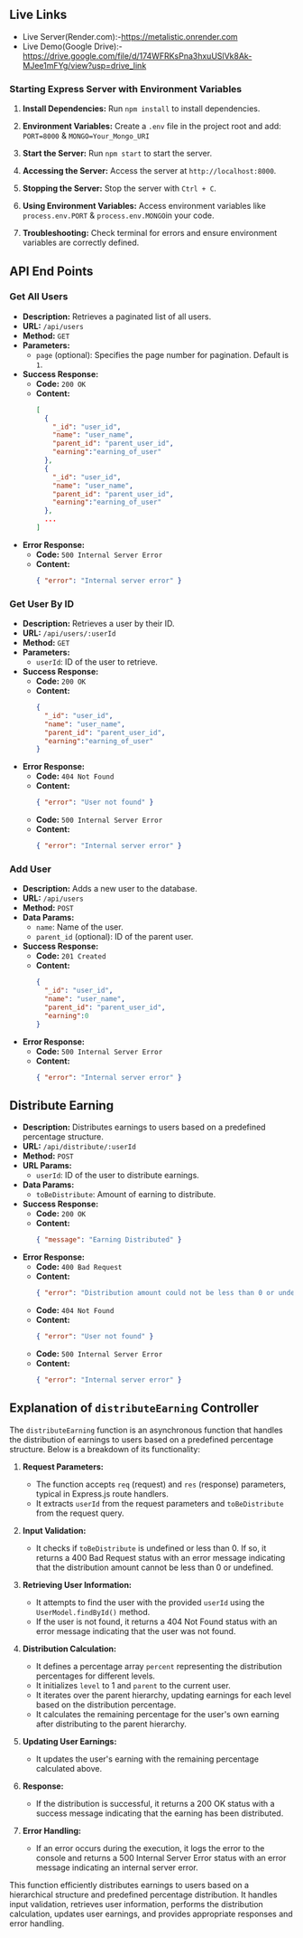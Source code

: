 ## Live Links

  - Live Server(Render.com):-https://metalistic.onrender.com
  - Live Demo(Google Drive):-https://drive.google.com/file/d/174WFRKsPna3hxuUSlVk8Ak-MJee1mFYg/view?usp=drive_link



### Starting Express Server with Environment Variables

1. **Install Dependencies:**
   Run `npm install` to install dependencies.

2. **Environment Variables:**
   Create a `.env` file in the project root and add: 
   `PORT=8000` & `MONGO=Your_Mongo_URI`

3. **Start the Server:**
Run `npm start` to start the server.

4. **Accessing the Server:**
Access the server at `http://localhost:8000`.

5. **Stopping the Server:**
Stop the server with `Ctrl + C`.

6. **Using Environment Variables:**
Access environment variables like `process.env.PORT` & `process.env.MONGO`in your code.

7. **Troubleshooting:**
Check terminal for errors and ensure environment variables are correctly defined.

## API End Points

### Get All Users

- **Description:** Retrieves a paginated list of all users.
- **URL:** `/api/users`
- **Method:** `GET`
- **Parameters:**
  - `page` (optional): Specifies the page number for pagination. Default is `1`.
- **Success Response:**
  - **Code:** `200 OK`
  - **Content:** 
    ```json
    [
      {
        "_id": "user_id",
        "name": "user_name",
        "parent_id": "parent_user_id",
        "earning":"earning_of_user"
      },
      {
        "_id": "user_id",
        "name": "user_name",
        "parent_id": "parent_user_id",
        "earning":"earning_of_user"
      },
      ...
    ]
    ```
- **Error Response:**
  - **Code:** `500 Internal Server Error`
  - **Content:** 
    ```json
    { "error": "Internal server error" }
    ```


### Get User By ID

- **Description:** Retrieves a user by their ID.
- **URL:** `/api/users/:userId`
- **Method:** `GET`
- **Parameters:**
  - `userId`: ID of the user to retrieve.
- **Success Response:**
  - **Code:** `200 OK`
  - **Content:** 
    ```json
    {
      "_id": "user_id",
      "name": "user_name",
      "parent_id": "parent_user_id",
      "earning":"earning_of_user"
    }
    ```
- **Error Response:**
  - **Code:** `404 Not Found`
  - **Content:** 
    ```json
    { "error": "User not found" }
    ```
  - **Code:** `500 Internal Server Error`
  - **Content:** 
    ```json
    { "error": "Internal server error" }
    ```

### Add User

- **Description:** Adds a new user to the database.
- **URL:** `/api/users`
- **Method:** `POST`
- **Data Params:**
  - `name`: Name of the user.
  - `parent_id` (optional): ID of the parent user.
- **Success Response:**
  - **Code:** `201 Created`
  - **Content:** 
    ```json
    {
      "_id": "user_id",
      "name": "user_name",
      "parent_id": "parent_user_id",
      "earning":0
    }
    ```
- **Error Response:**
  - **Code:** `500 Internal Server Error`
  - **Content:** 
    ```json
    { "error": "Internal server error" }
    ```

## Distribute Earning

- **Description:** Distributes earnings to users based on a predefined percentage structure.
- **URL:** `/api/distribute/:userId`
- **Method:** `POST`
- **URL Params:**
  - `userId`: ID of the user to distribute earnings.
- **Data Params:**
  - `toBeDistribute`: Amount of earning to distribute.
- **Success Response:**
  - **Code:** `200 OK`
  - **Content:** 
    ```json
    { "message": "Earning Distributed" }
    ```
- **Error Response:**
  - **Code:** `400 Bad Request`
  - **Content:** 
    ```json
    { "error": "Distribution amount could not be less than 0 or undefined" }
    ```
  - **Code:** `404 Not Found`
  - **Content:** 
    ```json
    { "error": "User not found" }
    ```
  - **Code:** `500 Internal Server Error`
  - **Content:** 
    ```json
    { "error": "Internal server error" }
    ```

## Explanation of `distributeEarning` Controller

The `distributeEarning` function is an asynchronous function that handles the distribution of earnings to users based on a predefined percentage structure. Below is a breakdown of its functionality:

1. **Request Parameters:**
   - The function accepts `req` (request) and `res` (response) parameters, typical in Express.js route handlers.
   - It extracts `userId` from the request parameters and `toBeDistribute` from the request query.

2. **Input Validation:**
   - It checks if `toBeDistribute` is undefined or less than 0. If so, it returns a 400 Bad Request status with an error message indicating that the distribution amount cannot be less than 0 or undefined.

3. **Retrieving User Information:**
   - It attempts to find the user with the provided `userId` using the `UserModel.findById()` method.
   - If the user is not found, it returns a 404 Not Found status with an error message indicating that the user was not found.

4. **Distribution Calculation:**
   - It defines a percentage array `percent` representing the distribution percentages for different levels.
   - It initializes `level` to 1 and `parent` to the current user.
   - It iterates over the parent hierarchy, updating earnings for each level based on the distribution percentage.
   - It calculates the remaining percentage for the user's own earning after distributing to the parent hierarchy.

5. **Updating User Earnings:**
   - It updates the user's earning with the remaining percentage calculated above.

6. **Response:**
   - If the distribution is successful, it returns a 200 OK status with a success message indicating that the earning has been distributed.

7. **Error Handling:**
   - If an error occurs during the execution, it logs the error to the console and returns a 500 Internal Server Error status with an error message indicating an internal server error.

This function efficiently distributes earnings to users based on a hierarchical structure and predefined percentage distribution. It handles input validation, retrieves user information, performs the distribution calculation, updates user earnings, and provides appropriate responses and error handling.

